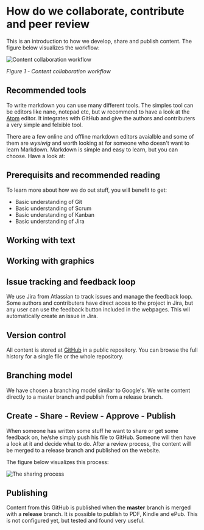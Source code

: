 # How do we collaborate, contribute and peer review
This is an introduction to how we develop, share and publish content. The figure below visualizes the workflow:

![Content collaboration workflow](/images/workflow.png)

_Figure 1 - Content collaboration workflow_

## Recommended tools
To write markdown you can use many different tools. The simples tool can be editors like nano, notepad etc, but w recommend to have a look at the [Atom](atom.io) editor. It integrates with GitHub and give the authors and contributers a very simple and felxible tool.

There are a few online and offline markdown editors avaialble and some of them are _wysiwig_ and worth looking at for someone who doesn't want to learn Markdown. Markdown is simple and easy to learn, but you can choose. Have a look at:

## Prerequisits and recommended reading
To learn more about how we do out stuff, you will benefit to get:

- Basic understanding of Git
- Basic understanding of Scrum
- Basic understanding of Kanban
- Basic understanding of Jira

## Working with text



## Working with graphics
<i class="fa fa-address-book fa-2x" aria-hidden="true"></i>

## Issue tracking and feedback loop
We use Jira from Atlassian to track issues and manage the feedback loop. Some authors and contributers have direct acces to the project in Jira, but any user can use the feedback button included in the webpages. This wil automatically create an issue in Jira.

## Version control
All content is stored at [GitHub](https://github.com/CapgeminiNorway/AgileArchitect/) in a public repository. You can browse the full history for a single file or the whole repository.

## Branching model
We have chosen a branching model similar to Google's. We write content directly to a master branch and publish from a release branch.

## Create - Share - Review - Approve - Publish
When someone has written some stuff he want to share or get some feedback on, he/she simply push his file to GitHub. Someone will then have a look at it and decide what to do. After a review process, the content will be merged to a release branch and published on the website.

The figure below visualizes this process:

![The sharing process](/images/sharing.png)


## Publishing
Content from this GitHub is published when the **master** branch is merged with a **release** branch. It is possible to publish to PDF, Kindle and ePub. This is not configured yet, but tested and found very useful.
